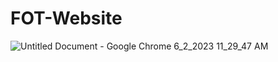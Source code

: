 # FOT-Website

![Untitled Document - Google Chrome 6_2_2023 11_29_47 AM](https://github.com/rasandilikshana/FOT-Website/assets/71342393/d4ae09ff-0cc0-45ae-b035-152e440d23d2=250x)

